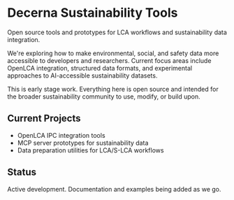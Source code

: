 # Decerna Sustainability Tools

Open source tools and prototypes for LCA workflows and sustainability data integration.

We're exploring how to make environmental, social, and safety data more accessible to developers and researchers. Current focus areas include OpenLCA integration, structured data formats, and experimental approaches to AI-accessible sustainability datasets.

This is early stage work. Everything here is open source and intended for the broader sustainability community to use, modify, or build upon.

## Current Projects

- OpenLCA IPC integration tools
- MCP server prototypes for sustainability data
- Data preparation utilities for LCA/S-LCA workflows

## Status

Active development. Documentation and examples being added as we go.
